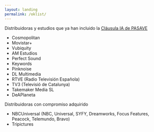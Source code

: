 ```yaml
---
layout: landing
permalink: /oklist/
---
```



<div class="text-xl pb-4">Distribuidoras y estudios que ya han incluido la <a href="/clausula" class="font-medium text-blue-600 dark:text-blue-500 hover:underline">Cláusula IA de PASAVE</a></div>
<ul class="list-disc list-inside">
	<li class="font-bold">Cosmopolitan</li>
	<li class="font-bold">Movistar+</li>
	<li class="font-bold">Vubiquity</li>
	<li class="font-bold">AM Estudios</li>
	<li class="font-bold">Perfect Sound</li>
	<li class="font-bold">Keywords</li>
	<li class="font-bold">Pinknoise</li>
	<li class="font-bold">DL Multimedia</li>
	<li class="font-bold">RTVE (Radio Televisión Española)</li>
	<li class="font-bold">TV3 (Televisió de Catalunya)</li>
	<li class="font-bold">Takemaker Media SL</li>
	<li class="font-bold">DeAPlaneta</li>
</ul>



<div class="text-xl pb-4 pt-8">Distribuidoras con compromiso adquirido</div>
<ul class="list-disc list-inside">
	<li><span class="font-bold">NBCUniversal</span> (NBC, Universal, SYFY, Dreamworks, Focus Features, Peacock, Telemundo, Bravo)</li>
<li class="font-bold">Tripictures</li>
</ul>
